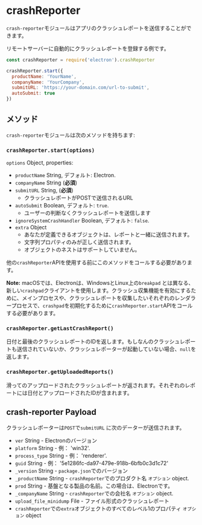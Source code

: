 # crashReporter

`crash-reporter`モジュールはアプリのクラッシュレポートを送信することができます。

リモートサーバーに自動的にクラッシュレポートを登録する例です。

```javascript
const crashReporter = require('electron').crashReporter

crashReporter.start({
  productName: 'YourName',
  companyName: 'YourCompany',
  submitURL: 'https://your-domain.com/url-to-submit',
  autoSubmit: true
})
```

## メソッド

`crash-reporter`モジュールは次のメソッドを持ちます:

### `crashReporter.start(options)`

`options` Object, properties:

* `productName` String, デフォルト: Electron.
* `companyName` String (**必須**)
* `submitURL` String, (**必須**)
  * クラッシュレポートがPOSTで送信されるURL
* `autoSubmit` Boolean, デフォルト: `true`.
  * ユーザーの判断なくクラッシュレポートを送信します
* `ignoreSystemCrashHandler` Boolean, デフォルト: `false`.
* `extra` Object
  * あなたが定義できるオブジェクトは、レポートと一緒に送信されます。
  * 文字列プロパティのみが正しく送信されます。
  * オブジェクトのネストはサポートしていません。

他の`crashReporter`APIを使用する前にこのメソッドをコールする必要があります。

**Note:** macOSでは、Electronは、WindowsとLinux上の`breakpad` とは異なる、新しい`crashpad`クライアントを使用します。クラッシュ収集機能を有効にするために、メインプロセスや、クラッシュレポートを収集したいそれぞれのレンダラープロセスで、`crashpad`を初期化するために`crashReporter.start`APIをコールする必要があります。

### `crashReporter.getLastCrashReport()`

日付と最後のクラッシュレポートのIDを返します。もしなんのクラッシュレポートも送信されていないか、クラッシュレポーターが起動していない場合、`null`を返します。

### `crashReporter.getUploadedReports()`

滑ってのアップロードされたクラッシュレポートが返されます。それぞれのレポートには日付とアップロードされたIDが含まれます。

## crash-reporter Payload

クラッシュレポーターは`POST`で`submitURL` に次のデーターが送信されます。

* `ver` String - Electronのバージョン
* `platform` String - 例： 'win32'.
* `process_type` String - 例： 'renderer'.
* `guid` String - 例： '5e1286fc-da97-479e-918b-6bfb0c3d1c72'
* `_version` String - `package.json`でのバージョン
* `_productName` String - `crashReporter`でのプロダクト名 `オプション`
  object.
* `prod` String - 基盤となる製品の名前。この場合は、Electronです。
* `_companyName` String - `crashReporter`での会社名 `オプション`
  object.
* `upload_file_minidump` File - ファイル形式のクラッシュレポート
* `crashReporter`での`extra`オブジェクトのすべてのレベル1のプロパティ
  `オプション` object
